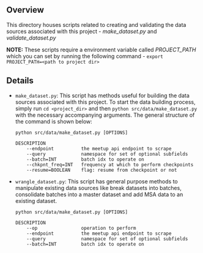 ## Overview

This directory houses scripts related to creating and validating the data sources associated with this project - *make_dataset.py* and *validate_dataset.py*

**NOTE:** These scripts require a environment variable called *PROJECT_PATH* which you can set by running the following command - `export PROJECT_PATH=<path to project dir>`

## Details

* `make_dataset.py`: This script has methods useful for building the data sources associated with this project. To start the data building process, simply run `cd <project_dir>` and then `python src/data/make_dataset.py` with the necessary accompanying arguments. The general structure of the command is shown below:

   ```
   python src/data/make_dataset.py [OPTIONS]

   DESCRIPTION
       --endpoint          the meetup api endpoint to scrape
       --query             namespace for set of optional subfields
       --batch=INT         batch idx to operate on
       --chkpnt_freq=INT   frequency at which to perform checkpoints
       --resume=BOOLEAN    flag: resume from checkpoint or not
   ```
    
* `wrangle_dataset.py`: This script has general purpose methods to manipulate existing data sources like break datasets into batches, consolidate batches into a master dataset and add MSA data to an existing dataset.

   ```
   python src/data/make_dataset.py [OPTIONS]

   DESCRIPTION
       --op                operation to perform
       --endpoint          the meetup api endpoint to scrape
       --query             namespace for set of optional subfields
       --batch=INT         batch idx to operate on
   ```

